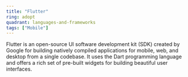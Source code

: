 ```yaml
---
title: "Flutter"
ring: adopt
quadrant: languages-and-frameworks
tags: ["Mobile"]
---
```


Flutter is an open-source UI software development kit (SDK) created by Google for building natively compiled applications for mobile, web, and desktop from a single codebase. It uses the Dart programming language and offers a rich set of pre-built widgets for building beautiful user interfaces.

